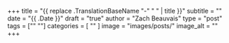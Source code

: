 +++
title = "{{ replace .TranslationBaseName "-" " " | title }}"
subtitle = ""
date = "{{ .Date }}"
draft = "true"
author = "Zach Beauvais"
type = "post"
tags = ["" ""]
categories = [ "" ]
image = "images/posts/"
image_alt = ""
+++
